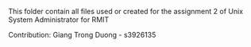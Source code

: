This folder contain all files used or created for the assignment 2 of Unix System Administrator for RMIT

Contribution:
Giang Trong Duong - s3926135
